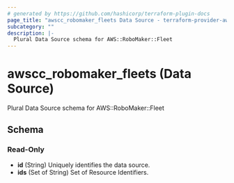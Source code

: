 ```yaml
---
# generated by https://github.com/hashicorp/terraform-plugin-docs
page_title: "awscc_robomaker_fleets Data Source - terraform-provider-awscc"
subcategory: ""
description: |-
  Plural Data Source schema for AWS::RoboMaker::Fleet
---
```


# awscc_robomaker_fleets (Data Source)

Plural Data Source schema for AWS::RoboMaker::Fleet



<!-- schema generated by tfplugindocs -->
## Schema

### Read-Only

- **id** (String) Uniquely identifies the data source.
- **ids** (Set of String) Set of Resource Identifiers.


